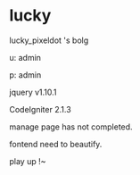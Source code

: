 lucky
=====

lucky_pixeldot 's bolg
 
u: admin

p: admin

jquery v1.10.1

CodeIgniter 2.1.3

manage page has not completed.

fontend need to beautify.

play up !~


